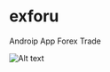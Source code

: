 # exforu
Androip App Forex Trade


![Alt text](https://github.com/eurosecom/exforu/graphics/screenshot1.png)
